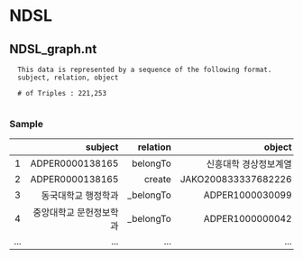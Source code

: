 # NDSL

## NDSL_graph.nt
```
  This data is represented by a sequence of the following format.
  subject, relation, object
  
  # of Triples : 221,253	
  
```
### Sample
||subject|relation|object|
|:-----------:|------------:|------------:|------------:|
|1|ADPER0000138165	|belongTo|신흥대학 경상정보계열|
|2|ADPER0000138165	|create|JAKO200833337682226|
|3|동국대학교 행정학과	|_belongTo|ADPER1000030099|
|4|중앙대학교 문헌정보학과	|_belongTo|ADPER1000000042|
|...|...|...|...|
